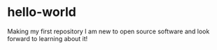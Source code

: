 # hello-world
Making my first repository
I am new to open source software and look forward to learning about it!
